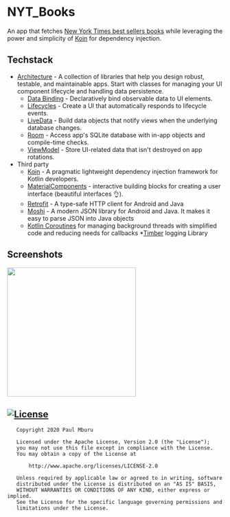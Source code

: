 # NYT_Books
 An app that fetches [New York Times best sellers books](https://developer.nytimes.com/docs/books-product/1/routes/lists/best-sellers/history.json/get) while leveraging the power and simplicity of [Koin](https://doc.insert-koin.io/#/introduction) for dependency injection.
 
## Techstack 
* [Architecture][1] - A collection of libraries that help you design robust, testable, and
  maintainable apps. Start with classes for managing your UI component lifecycle and handling data
  persistence.
  * [Data Binding][2] - Declaratively bind observable data to UI elements.
  * [Lifecycles][3] - Create a UI that automatically responds to lifecycle events.
  * [LiveData][4] - Build data objects that notify views when the underlying database changes.
  * [Room][5] - Access app's SQLite database with in-app objects and compile-time checks.
  * [ViewModel][6] - Store UI-related data that isn't destroyed on app rotations.
* Third party
  * [Koin][7] - A pragmatic lightweight dependency injection framework for Kotlin developers.
  * [MaterialComponents][12] -  interactive building blocks for creating a user interface (beautiful interfaces :ok_hand:).
  * [Retrofit][8] - A type-safe HTTP client for Android and Java
  * [Moshi][9] - A modern JSON library for Android and Java. It makes it easy to parse JSON into Java objects
  * [Kotlin Coroutines][10] for managing background threads with simplified code and reducing needs for callbacks
  *[Timber][11] logging Library

[1]: https://developer.android.com/jetpack/arch/
[2]: https://developer.android.com/topic/libraries/data-binding/
[3]: https://developer.android.com/topic/libraries/architecture/lifecycle
[4]: https://developer.android.com/topic/libraries/architecture/livedata
[5]: https://developer.android.com/topic/libraries/architecture/room
[6]: https://developer.android.com/topic/libraries/architecture/viewmodel
[7]: https://doc.insert-koin.io/#/introduction
[8]: https://square.github.io/retrofit/
[9]: https://github.com/square/moshi
[10]: https://kotlinlang.org/docs/reference/coroutines-overview.html
[11]: https://github.com/JakeWharton/timber
[12]: https://material.io/develop/android/docs/getting-started/

## Screenshots
<image src="screenshots/1.jpeg" width="300">

## [![License](https://img.shields.io/badge/License-Apache%202.0-blue.svg)](https://opensource.org/licenses/Apache-2.0)
```
   Copyright 2020 Paul Mburu

   Licensed under the Apache License, Version 2.0 (the "License");
   you may not use this file except in compliance with the License.
   You may obtain a copy of the License at

       http://www.apache.org/licenses/LICENSE-2.0

   Unless required by applicable law or agreed to in writing, software
   distributed under the License is distributed on an "AS IS" BASIS,
   WITHOUT WARRANTIES OR CONDITIONS OF ANY KIND, either express or implied.
   See the License for the specific language governing permissions and
   limitations under the License.
   ```

